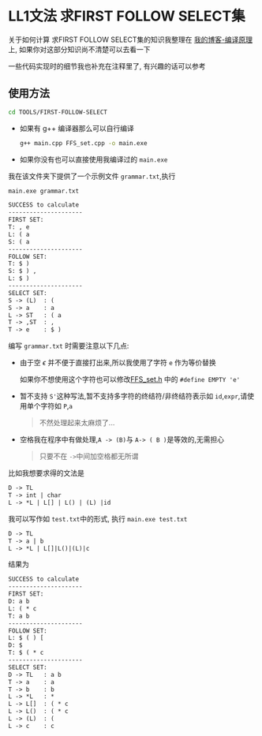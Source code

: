 # LL1文法 求FIRST FOLLOW SELECT集

关于如何计算 求FIRST FOLLOW SELECT集的知识我整理在 [我的博客-编译原理](https://luzhixing12345.github.io/tags/%E7%BC%96%E8%AF%91%E5%8E%9F%E7%90%86/)上, 如果你对这部分知识尚不清楚可以去看一下

一些代码实现时的细节我也补充在注释里了, 有兴趣的话可以参考

## 使用方法

```bash
cd TOOLS/FIRST-FOLLOW-SELECT
```

- 如果有 g++ 编译器那么可以自行编译

  ```bash
  g++ main.cpp FFS_set.cpp -o main.exe
  ```

- 如果你没有也可以直接使用我编译过的 `main.exe`

我在该文件夹下提供了一个示例文件 `grammar.txt`,执行

```bash
main.exe grammar.txt
```

```txt
SUCCESS to calculate
---------------------
FIRST SET:
T: , e
L: ( a
S: ( a
---------------------
FOLLOW SET:
T: $ )
S: $ ) ,
L: $ )
---------------------
SELECT SET:
S -> (L)  : (
S -> a    : a
L -> ST   : ( a
T -> ,ST  : ,
T -> e    : $ )
```

编写 `grammar.txt` 时需要注意以下几点:

- 由于空 $\epsilon$ 并不便于直接打出来,所以我使用了字符 `e` 作为等价替换

  如果你不想使用这个字符也可以修改[FFS_set.h](FFS_set.h) 中的 `#define EMPTY 'e'`

- 暂不支持 `S'`这种写法,暂不支持多字符的终结符/非终结符表示如 `id`,`expr`,请使用单个字符如 `P`,`a`

  > 不然处理起来太麻烦了...
  
- 空格我在程序中有做处理,`A -> (B)`与 `A-> ( B )`是等效的,无需担心

  > 只要不在 `->`中间加空格都无所谓

比如我想要求得的文法是

```txt
D -> TL
T -> int | char
L -> *L | L[] | L() | (L) |id
```

我可以写作如 `test.txt`中的形式, 执行 `main.exe test.txt`

```txt
D -> TL
T -> a | b
L -> *L | L[]|L()|(L)|c
```

结果为

```txt
SUCCESS to calculate
---------------------
FIRST SET:
D: a b
L: ( * c
T: a b
---------------------
FOLLOW SET:
L: $ ( ) [
D: $
T: $ ( * c
---------------------
SELECT SET:
D -> TL   : a b
T -> a    : a
T -> b    : b
L -> *L   : *
L -> L[]  : ( * c
L -> L()  : ( * c
L -> (L)  : (
L -> c    : c
```
